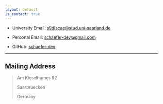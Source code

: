 ```yaml
---
layout: default
is_contact: true
---
```


* University Email: [s9dlscae@stud.uni-saarland.de](mailto:s9dlscae@stud.uni-saarland.de)

* Personal Email: [schaefer-dev@gmail.com](mailto:schaefer-dev@gmail.com)

* GitHub: [schaefer-dev](https://github.com/schaefer-dev)

---

## Mailing Address

> Am Kieselhumes 92
>
> Saarbruecken
>
> Germany
